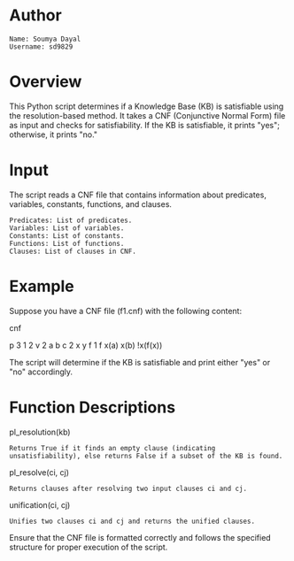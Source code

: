 # Author

    Name: Soumya Dayal
    Username: sd9829

# Overview

This Python script determines if a Knowledge Base (KB) is satisfiable using the resolution-based method. It takes a CNF (Conjunctive Normal Form) file as input and checks for satisfiability. If the KB is satisfiable, it prints "yes"; otherwise, it prints "no."

# Input

The script reads a CNF file that contains information about predicates, variables, constants, functions, and clauses.

    Predicates: List of predicates.
    Variables: List of variables.
    Constants: List of constants.
    Functions: List of functions.
    Clauses: List of clauses in CNF.

# Example

Suppose you have a CNF file (f1.cnf) with the following content:

cnf

p 3 1 2
v 2 a b
c 2 x y
f 1 f
x(a)
x(b)
!x(f(x))

The script will determine if the KB is satisfiable and print either "yes" or "no" accordingly.

# Function Descriptions
pl_resolution(kb)

    Returns True if it finds an empty clause (indicating unsatisfiability), else returns False if a subset of the KB is found.

pl_resolve(ci, cj)

    Returns clauses after resolving two input clauses ci and cj.

unification(ci, cj)

    Unifies two clauses ci and cj and returns the unified clauses.
Ensure that the CNF file is formatted correctly and follows the specified structure for proper execution of the script.
